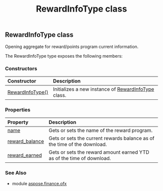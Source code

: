 ﻿---
title: RewardInfoType class
second_title: Aspose.Finance for Python via .NET API References
description: 
type: docs
weight: 850
url: /python-net/aspose.finance.ofx/rewardinfotype/
is_root: false
---

## RewardInfoType class

Opening aggregate for reward/points program current information.



The RewardInfoType type exposes the following members:

### Constructors
| Constructor | Description |
| :- | :- |
| [RewardInfoType()](/finance/python-net/aspose.finance.ofx/rewardinfotype/__init__/#) | Initializes a new instance of [RewardInfoType](/finance/python-net/aspose.finance.ofx/rewardinfotype) class. |


### Properties
| Property | Description |
| :- | :- |
| [name](/finance/python-net/aspose.finance.ofx/rewardinfotype/name) | Gets or sets the name of the reward program. |
| [reward_balance](/finance/python-net/aspose.finance.ofx/rewardinfotype/reward_balance) | Gets or sets the current rewards balance as of the time of the download. |
| [reward_earned](/finance/python-net/aspose.finance.ofx/rewardinfotype/reward_earned) | Gets or sets the reward amount earned YTD as of the time of download. |


### See Also

* module [aspose.finance.ofx](../)
